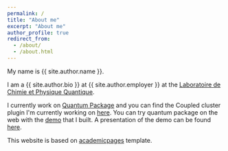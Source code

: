 ```yaml
---
permalink: /
title: "About me"
excerpt: "About me"
author_profile: true
redirect_from: 
  - /about/
  - /about.html
---
```




My name is {{ site.author.name }}.

I am a {{ site.author.bio }} at {{ site.author.employer }} at the [Laboratoire de Chimie et Physique Quantique](http://www.lcpq.ups-tlse.fr).

I currently work on [Quantum Package](https://quantumpackage.github.io/qp2) and you can find the Coupled cluster plugin I'm currently working on [here](https://github.com/mveril/qp_plugins).
You can try quantum package on the web with the [demo](https://quantumpackage.github.io/qp2/page/try) that I built. A presentation of the demo can be found [here](/talks/2019-04-11-gmo-www-qp).

This website is based on [academicpages](https://github.com/academicpages/academicpages.github.io) template.

